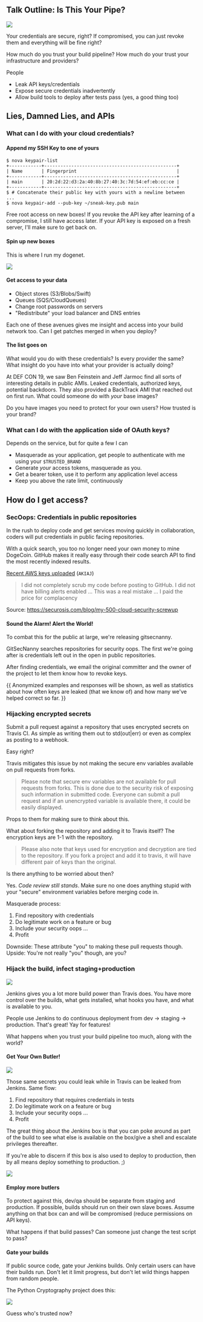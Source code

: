 Talk Outline: Is This Your Pipe?
--------------------------------------

![](http://i.imgur.com/IETPsqY.jpg)

Your credentials are secure, right? If compromised, you can just revoke them and
everything will be fine right?

How much do you trust your build pipeline? How much do your trust your
infrastructure and providers?

People

* Leak API keys/credentials
* Expose secure credentials inadvertently
* Allow build tools to deploy after tests pass (yes, a good thing too)

## Lies, Damned Lies, and APIs

### What can I do with your cloud credentials?

#### Append my SSH Key to one of yours

```
$ nova keypair-list
+------------+-------------------------------------------------+
| Name       | Fingerprint                                     |
+------------+-------------------------------------------------+
| main       | 20:2d:22:d3:2a:40:8b:27:40:3c:7d:54:ef:eb:cc:ce |
+------------+-------------------------------------------------+
$ # Concatenate their public key with yours with a newline between
...
$ nova keypair-add --pub-key ~/sneak-key.pub main
```

Free root access on new boxes! If you revoke the API key after learning of a
compromise, I still have access later. If your API key is exposed on a fresh
server, I'll make sure to get back on.

#### Spin up new boxes

This is where I run my dogenet.

![](http://i.imgur.com/yyK46nU.jpg)

#### Get access to your data

* Object stores (S3/Blobs/Swift)
* Queues (SQS/CloudQueues)
* Change root passwords on servers
* "Redistribute" your load balancer and DNS entries

Each one of these avenues gives me insight and access into your build network
too. Can I get patches merged in when you deploy?

#### The list goes on

What would you do with these credentials? Is every provider the same? What
insight do you have into what your provider is actually doing?

At DEF CON 19, we saw Ben Feinstein and Jeff Jarmoc find all sorts of
interesting details in public AMIs. Leaked credentials, authorized keys,
potential backdoors. They also provided a BackTrack AMI that reached out on
first run. What could someone do with *your* base images?

Do you have images you need to protect for your own users? How trusted is your
brand?

### What can I do with the application side of OAuth keys?

Depends on the service, but for quite a few I can

* Masquerade as your application, get people to authenticate with me using your `$TRUSTED_BRAND`
* Generate *your* access tokens, masquerade as you.
* Get a bearer token, use it to perform any application level access
* Keep you above the rate limit, continuously

## How do I get access?

### SecOops: Credentials in public repositories

In the rush to deploy code and get services moving quickly in collaboration,
coders will put credentials in public facing repositories.

With a quick search, you too no longer need your own money to mine DogeCoin.
GitHub makes it really easy through their code search API to find the most
recently indexed results.

[Recent AWS keys uploaded](https://github.com/search?o=desc&q=AKIAJ&ref=searchresults&s=indexed&type=Code) (`AKIAJ`)

> I did not completely scrub my code before posting to GitHub. I did not
have billing alerts enabled ... This was a real mistake ... I paid the
price for complacency

Source: https://securosis.com/blog/my-500-cloud-security-screwup

#### Sound the Alarm! Alert the World!

To combat this for the public at large, we're releasing gitsecnanny.

GitSecNanny searches repositories for security oops. The first we're going after
is credentials left out in the open in public repositories.

After finding credentials, we email the original committer and the owner of the
project to let them know how to revoke keys.

{{ Anonymized examples and responses will be shown, as well as statistics about
how often keys are leaked (that we know of) and how many we've helped correct so
far. }}

### Hijacking encrypted secrets

Submit a pull request against a repository that uses encrypted secrets on Travis
CI. As simple as writing them out to std(out|err) or even as complex as posting
to a webhook.

Easy right?

Travis mitigates this issue by not making the secure env variables available on
pull requests from forks.

> Please note that secure env variables are not available for pull requests from
> forks. This is done due to the security risk of exposing such information in
> submitted code. Everyone can submit a pull request and if an unencrypted
> variable is available there, it could be easily displayed.

Props to them for making sure to think about this.

What about forking the repository and adding it to Travis itself? The encryption
keys are 1-1 with the repository.

> Please also note that keys used for encryption and decryption are tied to the
> repository. If you fork a project and add it to travis, it will have different
> pair of keys than the original.

Is there anything to be worried about then?

Yes. *Code review still stands*. Make sure no one does anything stupid with your
"secure" environment variables before merging code in.

Masquerade process:

1. Find repository with credentials
2. Do legitimate work on a feature or bug
3. Include your security oops
...
4. Profit

Downside: These attribute "you" to making these pull requests though.
Upside: You're not really "you" though, are you?

### Hijack the build, infect staging+production

![](http://www.boblarsonplumbing.com/images/BrokenPipes.jpg)

Jenkins gives you a lot more build power than Travis does. You have more control
over the builds, what gets installed, what hooks you have, and what is available
to you.

People use Jenkins to do continuous deployment from dev -> staging ->
production. That's great! Yay for features!

What happens when you trust your build pipeline too much, along with the world?

#### Get Your Own Butler!

![](https://cacoo.com/store/stencil/image?id=272331&storeItemVersionId=10223)

Those same secrets you could leak while in Travis can be leaked from Jenkins.
Same flow:

1. Find repository that requires credentials in tests
2. Do legitimate work on a feature or bug
3. Include your security oops
...
4. Profit

The great thing about the Jenkins box is that you can poke around as part of the
build to see what else is available on the box/give a shell and escalate
privileges thereafter.

If you're able to discern if this box is also used to deploy to production, then
by all means deploy something to production. ;)

![](http://www.sprinklertalk.com/Sprinkler_School/images/image_pvc_trio.jpg)

#### Employ more butlers

To protect against this, dev/qa should be separate from staging and production.
If possible, builds should run on their own slave boxes. Assume anything on that
box can and will be compromised (reduce permissions on API keys).

What happens if that build passes? Can someone just change the test script to
pass?

#### Gate your builds

If public source code, gate your Jenkins builds. Only certain users can have
their builds run. Don't let it limit progress, but don't let wild things happen
from random people.

The Python Cryptography project does this:

![](http://i.imgur.com/rGe7s5x.png)

Guess who's trusted now?
